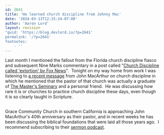 ```yaml
---
id: 2641
title: 'He learned church discipline from Johnny Mac'
date: '2024-03-13T12:15:24-07:00'
author: 'Aaron Lord'
layout: revision
"guid: 'https://blog.devlord.io/?p=2641'
permalink: '/?p=2641'
footnotes:
    - ''
---
```


Last month I mentioned the fallout from the Florida church discipline fiasco and subsequent Nine Marks commentary in a post called "<a href="http://mustfollow.blogspot.com/2008/12/church-discipline-called-extortion-by.html">Church Discipline called 'extortion' by Fox News</a>".  Tonight on my way home from work I was listening to <a href="http://webmedia.gty.org/sermons/High/90-370.mp3">a recent message</a> from John MacArthur on church discipline in which he mentioned that the pastor of that church was actually a graduate of <a href="http://www.tms.edu/">The Master's Seminary</a> and a personal friend.  He was discussing how rare it is or churches to practice church discipline these days, even though it is so clearly taught in Scripture.

<div><br /></div>

<div>Grace Community Church in southern California is approaching John MacArthur's 40th anniversary as their pastor, and in recent weeks he has been discussing the biblical foundations that were laid all those years ago.  I recommend subscribing to their <a href="http://itunes.apple.com/WebObjects/MZStore.woa/wa/viewPodcast?id=295647558">sermon podcast</a>.<br /></div>

<div class="blogger-post-footer"></div>